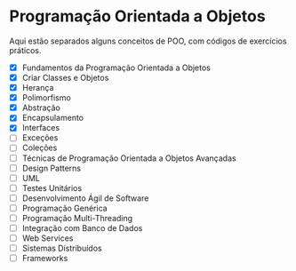 # Programação Orientada a Objetos

Aqui estão separados alguns conceitos de POO, com códigos de exercícios práticos.

- [x] Fundamentos da Programação Orientada a Objetos
- [x] Criar Classes e Objetos
- [x] Herança
- [x] Polimorfismo
- [x] Abstração
- [x] Encapsulamento
- [x] Interfaces
- [ ] Exceções
- [ ] Coleções
- [ ] Técnicas de Programação Orientada a Objetos Avançadas
- [ ] Design Patterns
- [ ] UML
- [ ] Testes Unitários
- [ ] Desenvolvimento Ágil de Software
- [ ] Programação Genérica
- [ ] Programação Multi-Threading
- [ ] Integração com Banco de Dados
- [ ] Web Services
- [ ] Sistemas Distribuídos
- [ ] Frameworks
